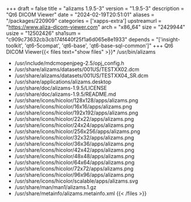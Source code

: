 +++
draft = false
title = "alizams 1.9.5-3"
version = "1.9.5-3"
description = "Qt6 DICOM Viewer"
date = "2024-02-19T20:51:01"
aliases = "/packages/220909"
categories = ['xapps-extra']
upstreamurl = "https://www.aliza-dicom-viewer.com"
arch = "x86_64"
size = "2429944"
usize = "12502426"
sha1sum = "c909c73632cb3cb174f440f25f1a6d065e8e1933"
depends = "['insight-toolkit', 'qt6-5compat', 'qt6-base', 'qt6-base-sql-common']"
+++
Qt6 DICOM Viewer{{< files text="show files" >}}* /usr/bin/alizams
* /usr/include/mdcmopenjpeg-2.5/opj_config.h
* /usr/share/alizams/datasets/001US/TESTXX02.dcm
* /usr/share/alizams/datasets/001US/TESTXX04_SR.dcm
* /usr/share/applications/alizams.desktop
* /usr/share/doc/alizams-1.9.5/LICENSE
* /usr/share/doc/alizams-1.9.5/README.md
* /usr/share/icons/hicolor/128x128/apps/alizams.png
* /usr/share/icons/hicolor/16x16/apps/alizams.png
* /usr/share/icons/hicolor/192x192/apps/alizams.png
* /usr/share/icons/hicolor/22x22/apps/alizams.png
* /usr/share/icons/hicolor/24x24/apps/alizams.png
* /usr/share/icons/hicolor/256x256/apps/alizams.png
* /usr/share/icons/hicolor/32x32/apps/alizams.png
* /usr/share/icons/hicolor/36x36/apps/alizams.png
* /usr/share/icons/hicolor/42x42/apps/alizams.png
* /usr/share/icons/hicolor/48x48/apps/alizams.png
* /usr/share/icons/hicolor/64x64/apps/alizams.png
* /usr/share/icons/hicolor/72x72/apps/alizams.png
* /usr/share/icons/hicolor/96x96/apps/alizams.png
* /usr/share/icons/hicolor/scalable/apps/alizams.svg
* /usr/share/man/man1/alizams.1.gz
* /usr/share/metainfo/alizams.metainfo.xml
{{< /files >}}